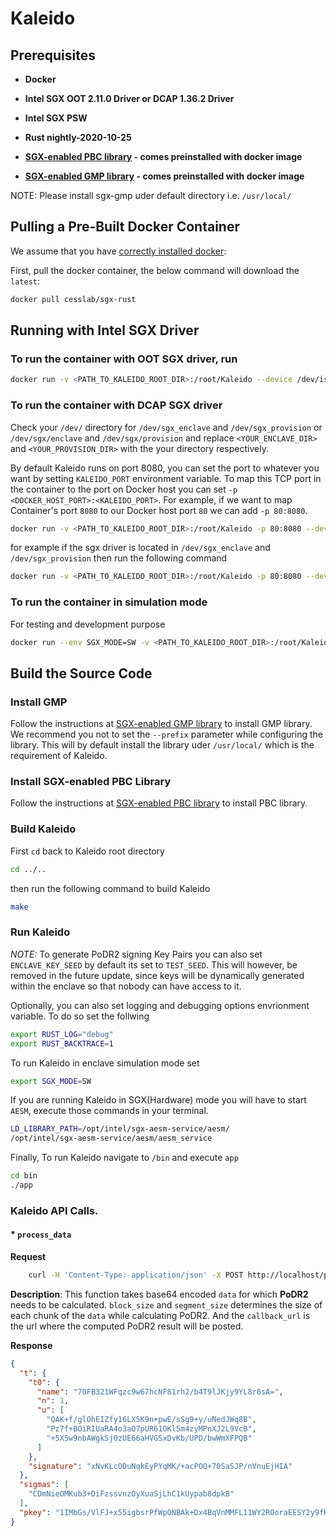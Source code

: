# Kaleido

## Prerequisites

* **Docker**

* **Intel SGX OOT 2.11.0 Driver or DCAP 1.36.2 Driver**

* **Intel SGX PSW**

* **Rust nightly-2020-10-25**

* **[SGX-enabled PBC library](https://github.com/tehsunnliu/pbc-sgx) - comes preinstalled with docker image**

* **[SGX-enabled GMP library](https://github.com/intel/sgx-gmp) - comes preinstalled with docker image**

NOTE: Please install sgx-gmp uder default directory i.e. `/usr/local/`

## Pulling a Pre-Built Docker Container

We assume that you have [correctly installed docker](https://docs.docker.com/get-docker/):

First, pull the docker container, the below command will download the `latest`:

```bash
docker pull cesslab/sgx-rust
```

## Running with Intel SGX Driver

### To run the container with OOT SGX driver, run

```bash
docker run -v <PATH_TO_KALEIDO_ROOT_DIR>:/root/Kaleido --device /dev/isgx -ti cesslab/sgx-rust
```

### To run the container with DCAP SGX driver

Check your `/dev/` directory for `/dev/sgx_enclave` and `/dev/sgx_provision`
or
`/dev/sgx/enclave` and `/dev/sgx/provision`
and replace `<YOUR_ENCLAVE_DIR>` and `<YOUR_PROVISION_DIR>` with the your directory respectively.

By default Kaleido runs on port 8080, you can set the port to whatever you want by setting `KALEIDO_PORT` environment variable.
To map this TCP port in the container to the port on Docker host you can set `-p <DOCKER_HOST_PORT>:<KALEIDO_PORT>`. For example, if we want to map Container's port `8080` to our Docker host port `80` we can add `-p 80:8080`. 

```bash
docker run -v <PATH_TO_KALEIDO_ROOT_DIR>:/root/Kaleido -p 80:8080 --device <YOUR_ENCLAVE_DIR> --device <YOUR_PROVISION_DIR> -ti cesslab/sgx-rust
```

for example if the sgx driver is located in `/dev/sgx_enclave` and `/dev/sgx_provision` then run the following command

```bash
docker run -v <PATH_TO_KALEIDO_ROOT_DIR>:/root/Kaleido -p 80:8080 --device /dev/sgx_enclave --device /dev/sgx_provision -ti cesslab/sgx-rust
```

### To run the container in simulation mode

For testing and development purpose

```bash
docker run --env SGX_MODE=SW -v <PATH_TO_KALEIDO_ROOT_DIR>:/root/Kaleido -p 80:8080 -ti cesslab/sgx-rust
```

## Build the Source Code

### Install GMP

Follow the instructions at [SGX-enabled GMP library](https://github.com/intel/sgx-gmp) to install GMP library. We recommend you not to set the `--prefix` parameter while configuring the library. This will by default install the library uder `/usr/local/` which is the requirement of Kaleido.

### Install SGX-enabled PBC Library

Follow the instructions at [SGX-enabled PBC library](https://github.com/tehsunnliu/pbc-sgx) to install PBC library.

### Build Kaleido

First `cd` back to Kaleido root directory

```bash
cd ../..
```

then run the following command to build Kaleido

```bash
make
```

### Run Kaleido

*NOTE:* To generate PoDR2 signing Key Pairs you can also set `ENCLAVE_KEY_SEED` by default its set to `TEST_SEED`. This will however, be removed in the future update, since keys will be dynamically generated within the enclave so that nobody can have access to it.

Optionally, you can also set logging and debugging options envrionment variable. To do so set the follwing

```bash
export RUST_LOG="debug"
export RUST_BACKTRACE=1
```

To run Kaleido in enclave simulation mode set 
```bash
export SGX_MODE=SW
```

If you are running Kaleido in SGX(Hardware) mode you will have to start `AESM`, execute those commands in your terminal.
```bash
LD_LIBRARY_PATH=/opt/intel/sgx-aesm-service/aesm/
/opt/intel/sgx-aesm-service/aesm/aesm_service
```

Finally, To run Kaleido navigate to `/bin` and execute `app`

```bash
cd bin
./app
```

### Kaleido API Calls.

#### * `process_data`
**Request**
```bash
    curl -H 'Content-Type: application/json' -X POST http://localhost/process_data -d '{"data":"aGk=", "block_size":10485, "segment_size":1, "callback_url":<REPLACE_WITH_CALLBACK_URL>}'
```
**Description**: This function takes base64 encoded `data` for which **PoDR2** needs to be calculated. `block_size` and `segment_size` determines the size of each chunk of the `data` while calculating PoDR2. And the `callback_url` is the url where the computed PoDR2 result will be posted. 

**Response**
```json
{
  "t": {
    "t0": {
      "name": "70FB321WFqzc9w67hcNF81rh2/b4T9lJKjy9YL8r8sA=",
      "n": 1,
      "u": [
        "QAK+f/glOhEIZfy16LX5K9n+pwE/sSg9+y/uNedJWq8B",
        "Pz7f+BOiRIUaRA4o3aQ7pUR61OKl5m4zyMPnXJ2L9VcB",
        "+5X5w9nbAWgkSj0zUE66aHVGSxDvKb/UPD/bwWmXFPQB"
      ]
    },
    "signature": "xNvKLcODuNqkEyPYqMK/+acPOQ+70SaSJP/nVnuEjHIA"
  },
  "sigmas": [
    "CDmNieOMKub3+DiFzssvnzOyXuaSjLhC1kUypab8dpkB"
  ],
  "pkey": "1IMbGs/VlFJ+x55igbsrPfWpONBAk+Dx4BqVnMMFL11WY2ROoraEESY2y9fHTrggvpHukH+wbSaTfbY+MinhRQA="
}
```
